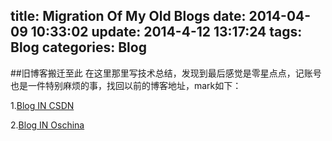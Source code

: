title: Migration Of My Old Blogs
date: 2014-04-09 10:33:02
update: 2014-4-12 13:17:24
tags: Blog
categories: Blog
---

##旧博客搬迁至此
在这里那里写技术总结，发现到最后感觉是零星点点，记账号也是一件特别麻烦的事，找回以前的博客地址，mark如下：

1.[Blog IN CSDN](http://write.blog.csdn.net/postlist)

2.[Blog IN Oschina](http://my.oschina.net/Yonney)




